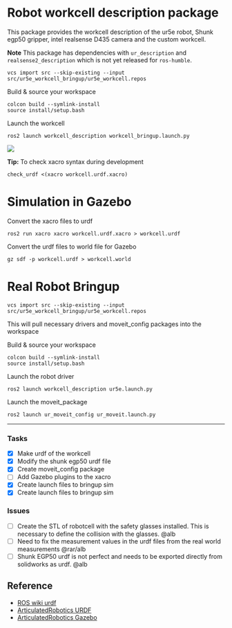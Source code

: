 # Robot workcell description package
This package provides the workcell description of the ur5e robot, Shunk egp50 gripper, intel realsense D435 camera and the custom workcell. 

**Note** This package has dependencies with `ur_description` and `realsense2_description` which is not yet released for `ros-humble`. 
````
vcs import src --skip-existing --input src/ur5e_workcell_bringup/ur5e_workcell.repos
````

Build & source your workspace 
````
colcon build --symlink-install
source install/setup.bash
````
Launch the workcell
````
ros2 launch workcell_description workcell_bringup.launch.py

````

![](https://articulatedrobotics.xyz/media/assets/posts/ready-for-ros/urdf-rsp.png  )

**Tip:**  To check xacro syntax during development
````
check_urdf <(xacro workcell.urdf.xacro)
````
# Simulation in Gazebo
Convert the xacro files to urdf

```
ros2 run xacro xacro workcell.urdf.xacro > workcell.urdf
```
Convert the urdf files to world file for Gazebo
```
gz sdf -p workcell.urdf > workcell.world
```


# Real Robot Bringup

```
vcs import src --skip-existing --input src/ur5e_workcell_bringup/ur5e_workcell.repos
```
This will pull necessary drivers and moveit_config packages into the workspace

Build & source your workspace 
````
colcon build --symlink-install
source install/setup.bash
````
Launch the robot driver
```
ros2 launch workcell_description ur5e.launch.py 

```
Launch the moveit_package
```
ros2 launch ur_moveit_config ur_moveit.launch.py 
```
------------------------------------------------------------

### Tasks 
- [x] Make urdf of the workcell
- [x] Modify the shunk egp50 urdf file
- [x] Create moveit_config package
- [ ] Add Gazebo plugins to the xacro
- [x] Create launch files to bringup sim
- [x] Create launch files to bringup sim

### Issues
- [ ] Create the STL of robotcell with the safety glasses installed. This is necessary to define the collision with the glasses. @alb
- [ ] Need to fix the measurement values in the urdf files from the real world measurements @rar/alb
- [ ] Shunk EGP50 urdf is not perfect and needs to be exported directly from solidworks as urdf. @alb

## Reference
- [ROS wiki urdf](http://wiki.ros.org/urdf)
- [ArticulatedRobotics URDF](https://articulatedrobotics.xyz/ready-for-ros-7-urdf/)
- [ArticulatedRobotics Gazebo](https://articulatedrobotics.xyz/ready-for-ros-8-gazebo/)